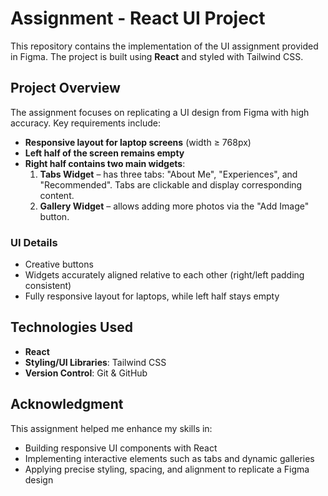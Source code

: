# Assignment - React UI Project

This repository contains the implementation of the UI assignment provided in Figma. The project is built using **React**  and styled with Tailwind CSS.

## Project Overview

The assignment focuses on replicating a UI design from Figma with high accuracy. Key requirements include:

- **Responsive layout for laptop screens** (width ≥ 768px)  
- **Left half of the screen remains empty**  
- **Right half contains two main widgets**:  
  1. **Tabs Widget** – has three tabs: "About Me", "Experiences", and "Recommended". Tabs are clickable and display corresponding content.  
  2. **Gallery Widget** – allows adding more photos via the "Add Image" button.  

### UI Details

- Creative buttons
- Widgets accurately aligned relative to each other (right/left padding consistent)  
- Fully responsive layout for laptops, while left half stays empty  

## Technologies Used

- **React**  
- **Styling/UI Libraries**: Tailwind CSS
- **Version Control**: Git & GitHub
## Acknowledgment
This assignment helped me enhance my skills in:  
- Building responsive UI components with React
- Implementing interactive elements such as tabs and dynamic galleries  
- Applying precise styling, spacing, and alignment to replicate a Figma design  
